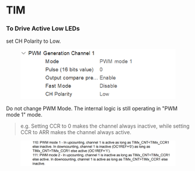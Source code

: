 # TIM







### To Drive Active Low LEDs

set CH Polarity to Low.

<figure><img src="../../.gitbook/assets/image (3) (5).png" alt=""><figcaption></figcaption></figure>

Do not change PWM Mode. The internal logic is still operating in "PWM mode 1" mode.

> e.g. Setting CCR to 0 makes the channel always inactive, while setting CCR to ARR makes the channel always active.

<figure><img src="../../.gitbook/assets/image (2) (6).png" alt=""><figcaption></figcaption></figure>
